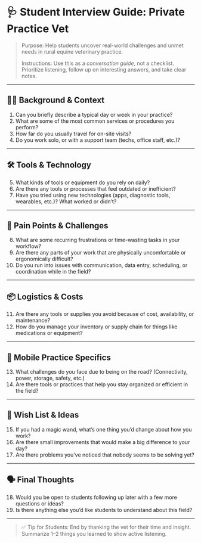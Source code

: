 # 🩺 Student Interview Guide: Private Practice Vet

> Purpose: Help students uncover real-world challenges and unmet needs in rural equine veterinary practice.
> 
> Instructions: Use this as a *conversation guide*, not a checklist. Prioritize listening, follow up on interesting answers, and take clear notes.

---

## 👩‍⚕️ Background & Context

1. Can you briefly describe a typical day or week in your practice?
2. What are some of the most common services or procedures you perform?
3. How far do you usually travel for on-site visits?
4. Do you work solo, or with a support team (techs, office staff, etc.)?

---

## 🛠️ Tools & Technology

5. What kinds of tools or equipment do you rely on daily?
6. Are there any tools or processes that feel outdated or inefficient?
7. Have you tried using new technologies (apps, diagnostic tools, wearables, etc.)? What worked or didn’t?

---

## 🧩 Pain Points & Challenges

8. What are some recurring frustrations or time-wasting tasks in your workflow?
9. Are there any parts of your work that are physically uncomfortable or ergonomically difficult?
10. Do you run into issues with communication, data entry, scheduling, or coordination while in the field?

---

## 📦 Logistics & Costs

11. Are there any tools or supplies you avoid because of cost, availability, or maintenance?
12. How do you manage your inventory or supply chain for things like medications or equipment?

---

## 📲 Mobile Practice Specifics

13. What challenges do you face due to being on the road? (Connectivity, power, storage, safety, etc.)
14. Are there tools or practices that help you stay organized or efficient in the field?

---

## 💭 Wish List & Ideas

15. If you had a magic wand, what’s one thing you’d change about how you work?
16. Are there small improvements that would make a big difference to your day?
17. Are there problems you’ve noticed that nobody seems to be solving yet?

---

## 🗣️ Final Thoughts

18. Would you be open to students following up later with a few more questions or ideas?
19. Is there anything else you’d like students to understand about this field?

---

> ✅ Tip for Students: End by thanking the vet for their time and insight. Summarize 1–2 things you learned to show active listening.
